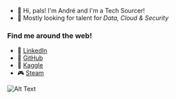 - 👋 Hi, pals! I'm André and I'm a Tech Sourcer!
- 🤖 Mostly looking for talent for _Data, Cloud & Security_


### Find me around the web!
- 🧐 [LinkedIn](https://www.linkedin.com/in/andréfmmartins/)
- 🤖 [GitHub](https://github.com/andrefmmartins)
- 🦆 [Kaggle](https://www.kaggle.com/andrefmmartins)
- 🎮 [Steam](https://steamcommunity.com/id/dragonforcept/)



![Alt Text](https://media.giphy.com/media/L0VPYNJTE8mONvdAJe/giphy.gif)

<!--
**andrefmmartins/andrefmmartins** is a ✨ _special_ ✨ repository because its `README.md` (this file) appears on your GitHub profile.

Here are some ideas to get you started:

- 🔭 I’m currently working on ...
- 🌱 I’m currently learning ...
- 👯 I’m looking to collaborate on ...
- 🤔 I’m looking for help with ...
- 💬 Ask me about ...
- 📫 How to reach me: ...
- 😄 Pronouns: ...
- ⚡ Fun fact: ...
-->
